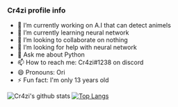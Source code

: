 ### Cr4zi profile info


- 🔭 I’m currently working on A.I that can detect animels
- 🌱 I’m currently learning neural network
- 👯 I’m looking to collaborate on nothing
- 🤔 I’m looking for help with neural network
- 💬 Ask me about Python
- 📫 How to reach me: Cr4zi#1238 on discord
- 😄 Pronouns: Ori
- ⚡ Fun fact: I'm only 13 years old

![Cr4zi's github stats](https://github-readme-stats.vercel.app/api?username=Cr4zi&show_icons=true&theme=dark)
[![Top Langs](https://github-readme-stats.vercel.app/api/top-langs/?username=Cr4zi&theme=dark)](https://github.com/anuraghazra/github-readme-stats)


